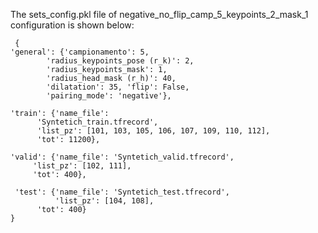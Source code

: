 The sets_config.pkl file of negative_no_flip_camp_5_keypoints_2_mask_1 configuration is shown below:

```
 {
'general': {'campionamento': 5, 
 	    'radius_keypoints_pose (r_k)': 2, 
	    'radius_keypoints_mask': 1, 
	    'radius_head_mask (r_h)': 40, 
	    'dilatation': 35, 'flip': False, 
	    'pairing_mode': 'negative'},
	      
'train': {'name_file': 
	  'Syntetich_train.tfrecord', 
	  'list_pz': [101, 103, 105, 106, 107, 109, 110, 112], 
	  'tot': 11200}, 
	   
'valid': {'name_file': 'Syntetich_valid.tfrecord', 
	 'list_pz': [102, 111], 
	 'tot': 400},
 
 'test': {'name_file': 'Syntetich_test.tfrecord',
          'list_pz': [104, 108], 
	  'tot': 400}
}
```
